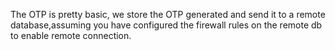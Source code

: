 The OTP is pretty basic, we store the OTP generated and send it to a remote database,assuming you have configured the firewall rules on the remote db to enable remote connection.
